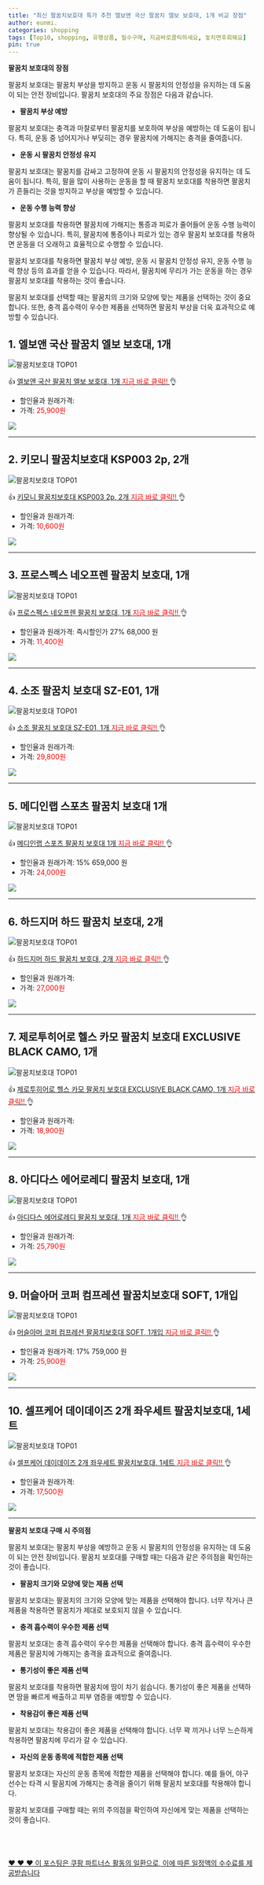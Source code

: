 ```yaml
---
title: "최신 팔꿈치보호대 특가 추천 엘보앤 국산 팔꿈치 엘보 보호대, 1개 비교 장점"
author: eunmi.
categories: shopping
tags: [Top10, shopping, 유행상품, 필수구매, 지금바로클릭하세요, 놓치면후회해요]
pin: true
---
```

**팔꿈치 보호대의 장점**

팔꿈치 보호대는 팔꿈치 부상을 방지하고 운동 시 팔꿈치의 안정성을 유지하는 데 도움이 되는 안전 장비입니다. 팔꿈치 보호대의 주요 장점은 다음과 같습니다.

* **팔꿈치 부상 예방**

팔꿈치 보호대는 충격과 마찰로부터 팔꿈치를 보호하여 부상을 예방하는 데 도움이 됩니다. 특히, 운동 중 넘어지거나 부딪히는 경우 팔꿈치에 가해지는 충격을 줄여줍니다.

* **운동 시 팔꿈치 안정성 유지**

팔꿈치 보호대는 팔꿈치를 감싸고 고정하여 운동 시 팔꿈치의 안정성을 유지하는 데 도움이 됩니다. 특히, 팔을 많이 사용하는 운동을 할 때 팔꿈치 보호대를 착용하면 팔꿈치가 흔들리는 것을 방지하고 부상을 예방할 수 있습니다.

* **운동 수행 능력 향상**

팔꿈치 보호대를 착용하면 팔꿈치에 가해지는 통증과 피로가 줄어들어 운동 수행 능력이 향상될 수 있습니다. 특히, 팔꿈치에 통증이나 피로가 있는 경우 팔꿈치 보호대를 착용하면 운동을 더 오래하고 효율적으로 수행할 수 있습니다.

팔꿈치 보호대를 착용하면 팔꿈치 부상 예방, 운동 시 팔꿈치 안정성 유지, 운동 수행 능력 향상 등의 효과를 얻을 수 있습니다. 따라서, 팔꿈치에 무리가 가는 운동을 하는 경우 팔꿈치 보호대를 착용하는 것이 좋습니다.

팔꿈치 보호대를 선택할 때는 팔꿈치의 크기와 모양에 맞는 제품을 선택하는 것이 중요합니다. 또한, 충격 흡수력이 우수한 제품을 선택하면 팔꿈치 부상을 더욱 효과적으로 예방할 수 있습니다.

   

## 1. 엘보앤 국산 팔꿈치 엘보 보호대, 1개

![팔꿈치보호대 TOP01](https://thumbnail6.coupangcdn.com/thumbnails/remote/230x230ex/image/vendor_inventory/d119/2b89f6e9fb8b85ea52b251c002c8206de526a20eb8ec1646fd130ebe1d23.jpg)


👍 [엘보앤 국산 팔꿈치 엘보 보호대, 1개 <font color=red> 지금 바로 클릭!! </font> ](https://link.coupang.com/re/AFFSDP?lptag=AF3617701&subid=GithubCoopas&pageKey=7579947151&traceid=V0-153&itemId=20007359611&vendorItemId=87104354978) 👌 


- 할인율과 원래가격: 
- 가격: <span style='color:red'>25,900원</span>

[![](/discount_price.png)](https://link.coupang.com/re/AFFSDP?lptag=AF3617701&subid=GithubCoopas&pageKey=7579947151&traceid=V0-153&itemId=20007359611&vendorItemId=87104354978)

---


   

## 2. 키모니 팔꿈치보호대 KSP003 2p, 2개

![팔꿈치보호대 TOP01](https://thumbnail6.coupangcdn.com/thumbnails/remote/230x230ex/image/retail/images/2019/05/15/17/7/339fe82a-61ec-4425-9c9a-4a5c1aca0b97.jpg)


👍 [키모니 팔꿈치보호대 KSP003 2p, 2개 <font color=red> 지금 바로 클릭!! </font> ](https://link.coupang.com/re/AFFSDP?lptag=AF3617701&subid=GithubCoopas&pageKey=222199335&traceid=V0-153&itemId=695755504&vendorItemId=4778460439) 👌 


- 할인율과 원래가격: 
- 가격: <span style='color:red'>10,600원</span>

[![](/discount_price.png)](https://link.coupang.com/re/AFFSDP?lptag=AF3617701&subid=GithubCoopas&pageKey=222199335&traceid=V0-153&itemId=695755504&vendorItemId=4778460439)

---


   

## 3. 프로스펙스 네오프렌 팔꿈치 보호대, 1개

![팔꿈치보호대 TOP01](https://thumbnail7.coupangcdn.com/thumbnails/remote/230x230ex/image/retail/images/6163065852190451-bce2b54e-4837-4098-a1bf-ee76b455918a.jpg)


👍 [프로스펙스 네오프렌 팔꿈치 보호대, 1개 <font color=red> 지금 바로 클릭!! </font> ](https://link.coupang.com/re/AFFSDP?lptag=AF3617701&subid=GithubCoopas&pageKey=27789093&traceid=V0-153&itemId=107312285&vendorItemId=3206768454) 👌 


- 할인율과 원래가격: 즉시할인가 27%  68,000   원
- 가격: <span style='color:red'>11,400원</span>

[![](/discount_price.png)](https://link.coupang.com/re/AFFSDP?lptag=AF3617701&subid=GithubCoopas&pageKey=27789093&traceid=V0-153&itemId=107312285&vendorItemId=3206768454)

---


   

## 4. 소조 팔꿈치 보호대 SZ-E01, 1개

![팔꿈치보호대 TOP01](https://thumbnail6.coupangcdn.com/thumbnails/remote/230x230ex/image/vendor_inventory/dc8c/18e305ebfa467dea8921b9dec651dcced4105f6b8194c93e2a621c2a0830.jpg)


👍 [소조 팔꿈치 보호대 SZ-E01, 1개 <font color=red> 지금 바로 클릭!! </font> ](https://link.coupang.com/re/AFFSDP?lptag=AF3617701&subid=GithubCoopas&pageKey=50557797&traceid=V0-153&itemId=178246213&vendorItemId=80244653044) 👌 


- 할인율과 원래가격: 
- 가격: <span style='color:red'>29,800원</span>

[![](/discount_price.png)](https://link.coupang.com/re/AFFSDP?lptag=AF3617701&subid=GithubCoopas&pageKey=50557797&traceid=V0-153&itemId=178246213&vendorItemId=80244653044)

---


   

## 5. 메디인랩 스포츠 팔꿈치 보호대 1개

![팔꿈치보호대 TOP01](https://thumbnail8.coupangcdn.com/thumbnails/remote/230x230ex/image/vendor_inventory/8d2e/e58dac754abb5bdd15c0d8927638daf693042202efa282b7c89cb93064a0.png)


👍 [메디인랩 스포츠 팔꿈치 보호대 1개 <font color=red> 지금 바로 클릭!! </font> ](https://link.coupang.com/re/AFFSDP?lptag=AF3617701&subid=GithubCoopas&pageKey=7504332416&traceid=V0-153&itemId=19649981556&vendorItemId=87006418037) 👌 


- 할인율과 원래가격: 15%  659,000   원
- 가격: <span style='color:red'>24,000원</span>

[![](/discount_price.png)](https://link.coupang.com/re/AFFSDP?lptag=AF3617701&subid=GithubCoopas&pageKey=7504332416&traceid=V0-153&itemId=19649981556&vendorItemId=87006418037)

---


   

## 6. 하드지머 하드 팔꿈치 보호대, 2개

![팔꿈치보호대 TOP01](https://thumbnail10.coupangcdn.com/thumbnails/remote/230x230ex/image/retail/images/2023/07/03/10/3/ebcadb54-4f24-4e4e-a865-34024dab1df3.jpg)


👍 [하드지머 하드 팔꿈치 보호대, 2개 <font color=red> 지금 바로 클릭!! </font> ](https://link.coupang.com/re/AFFSDP?lptag=AF3617701&subid=GithubCoopas&pageKey=7439545580&traceid=V0-153&itemId=19342449100&vendorItemId=86455937612) 👌 


- 할인율과 원래가격: 
- 가격: <span style='color:red'>27,000원</span>

[![](/discount_price.png)](https://link.coupang.com/re/AFFSDP?lptag=AF3617701&subid=GithubCoopas&pageKey=7439545580&traceid=V0-153&itemId=19342449100&vendorItemId=86455937612)

---


   

## 7. 제로투히어로 헬스 카모 팔꿈치 보호대 EXCLUSIVE BLACK CAMO, 1개

![팔꿈치보호대 TOP01](https://thumbnail7.coupangcdn.com/thumbnails/remote/230x230ex/image/retail/images/3236940631019977-28acc365-b402-4340-a9b8-9766eb883b52.jpg)


👍 [제로투히어로 헬스 카모 팔꿈치 보호대 EXCLUSIVE BLACK CAMO, 1개 <font color=red> 지금 바로 클릭!! </font> ](https://link.coupang.com/re/AFFSDP?lptag=AF3617701&subid=GithubCoopas&pageKey=5587540932&traceid=V0-153&itemId=8950046516&vendorItemId=76236575042) 👌 


- 할인율과 원래가격: 
- 가격: <span style='color:red'>18,900원</span>

[![](/discount_price.png)](https://link.coupang.com/re/AFFSDP?lptag=AF3617701&subid=GithubCoopas&pageKey=5587540932&traceid=V0-153&itemId=8950046516&vendorItemId=76236575042)

---


   

## 8. 아디다스 에어로레디 팔꿈치 보호대, 1개

![팔꿈치보호대 TOP01](https://thumbnail8.coupangcdn.com/thumbnails/remote/230x230ex/image/retail/images/612293730954929-6d388877-dc14-414b-ac1a-c4612260e55f.jpg)


👍 [아디다스 에어로레디 팔꿈치 보호대, 1개 <font color=red> 지금 바로 클릭!! </font> ](https://link.coupang.com/re/AFFSDP?lptag=AF3617701&subid=GithubCoopas&pageKey=69037252&traceid=V0-153&itemId=230879793&vendorItemId=3563813215) 👌 


- 할인율과 원래가격: 
- 가격: <span style='color:red'>25,790원</span>

[![](/discount_price.png)](https://link.coupang.com/re/AFFSDP?lptag=AF3617701&subid=GithubCoopas&pageKey=69037252&traceid=V0-153&itemId=230879793&vendorItemId=3563813215)

---


   

## 9. 머슬아머 코퍼 컴프레션 팔꿈치보호대 SOFT, 1개입

![팔꿈치보호대 TOP01](https://thumbnail8.coupangcdn.com/thumbnails/remote/230x230ex/image/vendor_inventory/3038/37e903c5d3070aa95d3e9d626479f8da5ca6ba944eff4fbe0bd9c49a096f.jpg)


👍 [머슬아머 코퍼 컴프레션 팔꿈치보호대 SOFT, 1개입 <font color=red> 지금 바로 클릭!! </font> ](https://link.coupang.com/re/AFFSDP?lptag=AF3617701&subid=GithubCoopas&pageKey=7480951421&traceid=V0-153&itemId=19540853512&vendorItemId=86939860479) 👌 


- 할인율과 원래가격: 17%  759,000   원
- 가격: <span style='color:red'>25,900원</span>

[![](/discount_price.png)](https://link.coupang.com/re/AFFSDP?lptag=AF3617701&subid=GithubCoopas&pageKey=7480951421&traceid=V0-153&itemId=19540853512&vendorItemId=86939860479)

---


   

## 10. 셀프케어 데이데이즈 2개 좌우세트 팔꿈치보호대, 1세트

![팔꿈치보호대 TOP01](https://thumbnail6.coupangcdn.com/thumbnails/remote/230x230ex/image/vendor_inventory/272e/65798b3117c25bab96500332ae0d0524165dd73d2a9413544ecc44a98cf2.png)


👍 [셀프케어 데이데이즈 2개 좌우세트 팔꿈치보호대, 1세트 <font color=red> 지금 바로 클릭!! </font> ](https://link.coupang.com/re/AFFSDP?lptag=AF3617701&subid=GithubCoopas&pageKey=6848806356&traceid=V0-153&itemId=16307116763&vendorItemId=83568747440) 👌 


- 할인율과 원래가격: 
- 가격: <span style='color:red'>17,500원</span>

[![](/discount_price.png)](https://link.coupang.com/re/AFFSDP?lptag=AF3617701&subid=GithubCoopas&pageKey=6848806356&traceid=V0-153&itemId=16307116763&vendorItemId=83568747440)

---
**팔꿈치 보호대 구매 시 주의점**

팔꿈치 보호대는 팔꿈치 부상을 예방하고 운동 시 팔꿈치의 안정성을 유지하는 데 도움이 되는 안전 장비입니다. 팔꿈치 보호대를 구매할 때는 다음과 같은 주의점을 확인하는 것이 좋습니다.

* **팔꿈치 크기와 모양에 맞는 제품 선택**

팔꿈치 보호대는 팔꿈치의 크기와 모양에 맞는 제품을 선택해야 합니다. 너무 작거나 큰 제품을 착용하면 팔꿈치가 제대로 보호되지 않을 수 있습니다.

* **충격 흡수력이 우수한 제품 선택**

팔꿈치 보호대는 충격 흡수력이 우수한 제품을 선택해야 합니다. 충격 흡수력이 우수한 제품은 팔꿈치에 가해지는 충격을 효과적으로 줄여줍니다.

* **통기성이 좋은 제품 선택**

팔꿈치 보호대를 착용하면 팔꿈치에 땀이 차기 쉽습니다. 통기성이 좋은 제품을 선택하면 땀을 빠르게 배출하고 피부 염증을 예방할 수 있습니다.

* **착용감이 좋은 제품 선택**

팔꿈치 보호대는 착용감이 좋은 제품을 선택해야 합니다. 너무 꽉 끼거나 너무 느슨하게 착용하면 팔꿈치에 무리가 갈 수 있습니다.

* **자신의 운동 종목에 적합한 제품 선택**

팔꿈치 보호대는 자신의 운동 종목에 적합한 제품을 선택해야 합니다. 예를 들어, 야구 선수는 타격 시 팔꿈치에 가해지는 충격을 줄이기 위해 팔꿈치 보호대를 착용해야 합니다.

팔꿈치 보호대를 구매할 때는 위의 주의점을 확인하여 자신에게 맞는 제품을 선택하는 것이 좋습니다.<br><br><br><br><br> [ ❤ ❤ ❤ 이 포스팅은 쿠팡 파트너스 활동의 일환으로, 이에 따른 일정액의 수수료를 제공받습니다](https://link.coupang.com/a/bcEFyh)